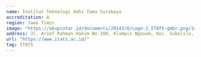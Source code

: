 ```yaml
---
name: Institut Teknologi Adhi Tama Surabaya
accreditation: A
region: Jawa Timur
image: "https://akupintar.id/documents/20143/0/Logo-2_ITATS-gmbr.png/14236b66-b967-92fe-798c-f6669e0ba1e6?version=1.0&t=1517336139557&imageThumbnail=1"
address: Jl. Arief Rahman Hakim No.100, Klampis Ngasem, Kec. Sukolilo, Kota SBY, Jawa Timur 60117
url: "https://www.itats.ac.id/"
tag: ITATS
---
```

